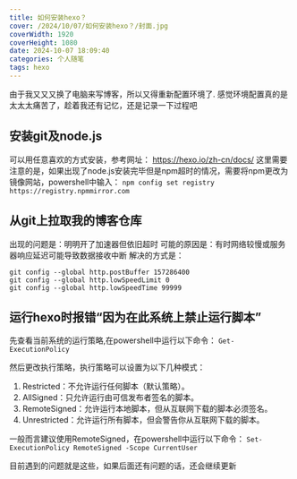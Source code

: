 ```yaml
---
title: 如何安装hexo？
cover: /2024/10/07/如何安装hexo？/封面.jpg
coverWidth: 1920
coverHeight: 1080
date: 2024-10-07 18:09:40
categories: 个人随笔
tags: hexo
---
```

由于我又又又换了电脑来写博客，所以又得重新配置环境了.
感觉环境配置真的是太太太痛苦了，趁着我还有记忆，还是记录一下过程吧
## 安装git及node.js
可以用任意喜欢的方式安装，参考网址：
https://hexo.io/zh-cn/docs/
这里需要注意的是，如果出现了node.js安装完毕但是npm超时的情况，需要将npm更改为镜像网站，powershell中输入：
```npm config set registry https://registry.npmmirror.com```
## 从git上拉取我的博客仓库
出现的问题是：明明开了加速器但依旧超时
可能的原因是：有时网络较慢或服务器响应延迟可能导致数据接收中断
解决的方式是：
```
git config --global http.postBuffer 157286400
git config --global http.lowSpeedLimit 0
git config --global http.lowSpeedTime 99999
```
## 运行hexo时报错“因为在此系统上禁止运行脚本”
先查看当前系统的运行策略,在powershell中运行以下命令：
```Get-ExecutionPolicy```

然后更改执行策略，执行策略可以设置为以下几种模式：
1. Restricted：不允许运行任何脚本（默认策略）。
2. AllSigned：只允许运行由可信发布者签名的脚本。
3. RemoteSigned：允许运行本地脚本，但从互联网下载的脚本必须签名。
4. Unrestricted：允许运行所有脚本，但会警告你从互联网下载的脚本。

一般而言建议使用RemoteSigned，在powershell中运行以下命令：
```Set-ExecutionPolicy RemoteSigned -Scope CurrentUser```

目前遇到的问题就是这些，如果后面还有问题的话，还会继续更新